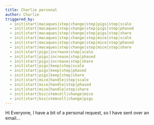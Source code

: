 ```yaml
---
title: Charlie personal
author: Charlie
triggered_by:
  - init|start|macaques|step|change|step|pigs|step|scale
  - init|start|macaques|step|change|step|pigs|step|phased
  - init|start|macaques|step|change|step|pigs|step|share
  - init|start|macaques|step|change|step|mice|step|scale
  - init|start|macaques|step|change|step|mice|step|phased
  - init|start|macaques|step|change|step|mice|step|share
  - init|start|pigs|increase|step|scale
  - init|start|pigs|increase|step|phased
  - init|start|pigs|increase|step|share
  - init|start|pigs|keep|step|scale
  - init|start|pigs|keep|step|phased
  - init|start|pigs|keep|step|share
  - init|start|mice|handle|step|scale
  - init|start|mice|handle|step|phased
  - init|start|mice|handle|step|share
  - init|start|bio|stemcell|change|mice
  - init|start|bio|stemcell|change|pigs
---
```


Hi Everyone, I have a bit of a personal request, so I have sent over an email...
